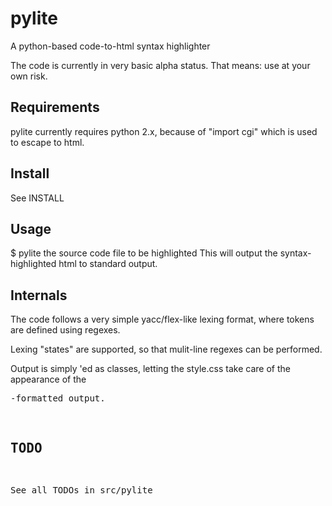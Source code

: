 pylite
======

A python-based code-to-html syntax highlighter

The code is currently in very basic alpha status.
That means: use at your own risk.

Requirements
------------

pylite currently requires python 2.x, because of "import cgi" which is
used to escape to html.

Install
-------

See INSTALL

Usage
-----

$ pylite <filename>
	<filename> the source code file to be highlighted
This will output the syntax-highlighted html to standard output.

Internals
---------

The code follows a very simple yacc/flex-like lexing format,
where tokens are defined using regexes.

Lexing "states" are supported, so that mulit-line regexes can
be performed.

Output is simply <span>'ed as classes, letting the style.css
take care of the appearance of the <pre>-formatted output.

TODO
----

See all TODOs in src/pylite



